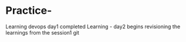 # Practice-
Learning devops day1 completed 
Learning - day2 begins
revisioning the learnings 
from the session1 git